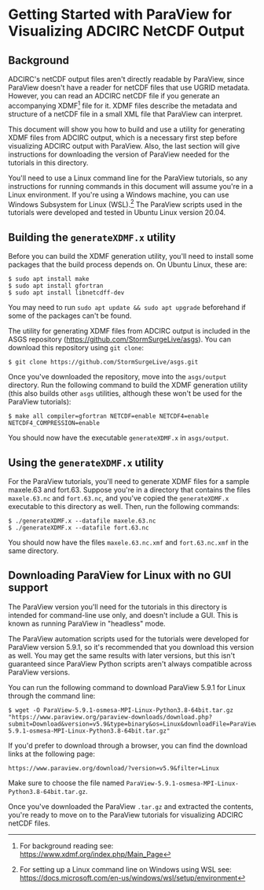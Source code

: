 # Getting Started with ParaView for Visualizing ADCIRC NetCDF Output

## Background
 
ADCIRC's netCDF output files aren't directly readable by ParaView, since ParaView doesn't have a reader for netCDF files that use UGRID metadata. However, you can read an ADCIRC netCDF file if you generate an accompanying XDMF[^1] file for it. XDMF files describe the metadata and structure of a netCDF file in a small XML file that ParaView can interpret.

This document will show you how to build and use a utility for generating XDMF files from ADCIRC output, which is a necessary first step before visualizing ADCIRC output with ParaView. Also, the last section will give instructions for downloading the version of ParaView needed for the tutorials in this directory.

You'll need to use a Linux command line for the ParaView tutorials, so any instructions for running commands in this document will assume you're in a Linux environment. If you're using a Windows machine, you can use Windows Subsystem for Linux (WSL).[^2] The ParaView scripts used in the tutorials were developed and tested in Ubuntu Linux version 20.04.

## Building the `generateXDMF.x` utility

Before you can build the XDMF generation utility, you'll need to install some packages that the build process depends on. On Ubuntu Linux, these are:
```
$ sudo apt install make
$ sudo apt install gfortran
$ sudo apt install libnetcdff-dev
```
You may need to run `sudo apt update && sudo apt upgrade` beforehand if some of the packages can't be found.

The utility for generating XDMF files from ADCIRC output is included in the ASGS repository (https://github.com/StormSurgeLive/asgs). You can download this repository using `git clone`:
```
$ git clone https://github.com/StormSurgeLive/asgs.git
```
Once you've downloaded the repository, move into the `asgs/output` directory. Run the following command to build the XDMF generation utility (this also builds other `asgs` utilities, although these won't be used for the ParaView tutorials):
```
$ make all compiler=gfortran NETCDF=enable NETCDF4=enable NETCDF4_COMPRESSION=enable
```
You should now have the executable `generateXDMF.x` in `asgs/output`.

## Using the `generateXDMF.x` utility

For the ParaView tutorials, you'll need to generate XDMF files for a sample maxele.63 and fort.63. Suppose you're in a directory that contains the files `maxele.63.nc` and `fort.63.nc`, and you've copied the `generateXDMF.x` executable to this directory as well. Then, run the following commands:
```
$ ./generateXDMF.x --datafile maxele.63.nc
$ ./generateXDMF.x --datafile fort.63.nc
```
You should now have the files `maxele.63.nc.xmf` and `fort.63.nc.xmf` in the same directory.

## Downloading ParaView for Linux with no GUI support

The ParaView version you'll need for the tutorials in this directory is intended for command-line use only, and doesn't include a GUI. This is known as running ParaView in "headless" mode.

The ParaView automation scripts used for the tutorials were developed for ParaView version 5.9.1, so it's recommended that you download this version as well. You may get the same results with later versions, but this isn't guaranteed since ParaView Python scripts aren't always compatible across ParaView versions.

You can run the following command to download ParaView 5.9.1 for Linux through the command line:
```
$ wget -O ParaView-5.9.1-osmesa-MPI-Linux-Python3.8-64bit.tar.gz "https://www.paraview.org/paraview-downloads/download.php?submit=Download&version=v5.9&type=binary&os=Linux&downloadFile=ParaView-5.9.1-osmesa-MPI-Linux-Python3.8-64bit.tar.gz"
```
If you'd prefer to download through a browser, you can find the download links at the following page:
```
https://www.paraview.org/download/?version=v5.9&filter=Linux
```
Make sure to choose the file named `ParaView-5.9.1-osmesa-MPI-Linux-Python3.8-64bit.tar.gz`.

Once you've downloaded the ParaView `.tar.gz` and extracted the contents, you're ready to move on to the ParaView tutorials for visualizing ADCIRC netCDF files.


[^1]: For background reading see: https://www.xdmf.org/index.php/Main_Page
[^2]: For setting up a Linux command line on Windows using WSL see: https://docs.microsoft.com/en-us/windows/wsl/setup/environment

